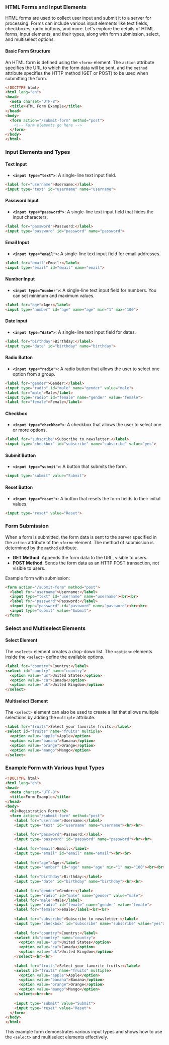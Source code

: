 ### HTML Forms and Input Elements

HTML forms are used to collect user input and submit it to a server for processing. Forms can include various input elements like text fields, checkboxes, radio buttons, and more. Let's explore the details of HTML forms, input elements, and their types, along with form submission, select, and multiselect options.

#### Basic Form Structure

An HTML form is defined using the `<form>` element. The `action` attribute specifies the URL to which the form data will be sent, and the `method` attribute specifies the HTTP method (GET or POST) to be used when submitting the form.

```html
<!DOCTYPE html>
<html lang="en">
<head>
  <meta charset="UTF-8">
  <title>HTML Form Example</title>
</head>
<body>
  <form action="/submit-form" method="post">
    <!-- Form elements go here -->
  </form>
</body>
</html>
```

### Input Elements and Types

#### Text Input

- **`<input type="text">`**: A single-line text input field.

```html
<label for="username">Username:</label>
<input type="text" id="username" name="username">
```

#### Password Input

- **`<input type="password">`**: A single-line text input field that hides the input characters.

```html
<label for="password">Password:</label>
<input type="password" id="password" name="password">
```

#### Email Input

- **`<input type="email">`**: A single-line text input field for email addresses.

```html
<label for="email">Email:</label>
<input type="email" id="email" name="email">
```

#### Number Input

- **`<input type="number">`**: A single-line text input field for numbers. You can set minimum and maximum values.

```html
<label for="age">Age:</label>
<input type="number" id="age" name="age" min="1" max="100">
```

#### Date Input

- **`<input type="date">`**: A single-line text input field for dates.

```html
<label for="birthday">Birthday:</label>
<input type="date" id="birthday" name="birthday">
```

#### Radio Button

- **`<input type="radio">`**: A radio button that allows the user to select one option from a group.

```html
<label for="gender">Gender:</label>
<input type="radio" id="male" name="gender" value="male">
<label for="male">Male</label>
<input type="radio" id="female" name="gender" value="female">
<label for="female">Female</label>
```

#### Checkbox

- **`<input type="checkbox">`**: A checkbox that allows the user to select one or more options.

```html
<label for="subscribe">Subscribe to newsletter:</label>
<input type="checkbox" id="subscribe" name="subscribe" value="yes">
```

#### Submit Button

- **`<input type="submit">`**: A button that submits the form.

```html
<input type="submit" value="Submit">
```

#### Reset Button

- **`<input type="reset">`**: A button that resets the form fields to their initial values.

```html
<input type="reset" value="Reset">
```

### Form Submission

When a form is submitted, the form data is sent to the server specified in the `action` attribute of the `<form>` element. The method of submission is determined by the `method` attribute.

- **GET Method**: Appends the form data to the URL, visible to users.
- **POST Method**: Sends the form data as an HTTP POST transaction, not visible to users.

Example form with submission:

```html
<form action="/submit-form" method="post">
  <label for="username">Username:</label>
  <input type="text" id="username" name="username"><br><br>
  <label for="password">Password:</label>
  <input type="password" id="password" name="password"><br><br>
  <input type="submit" value="Submit">
</form>
```

### Select and Multiselect Elements

#### Select Element

The `<select>` element creates a drop-down list. The `<option>` elements inside the `<select>` define the available options.

```html
<label for="country">Country:</label>
<select id="country" name="country">
  <option value="us">United States</option>
  <option value="ca">Canada</option>
  <option value="uk">United Kingdom</option>
</select>
```

#### Multiselect Element

The `<select>` element can also be used to create a list that allows multiple selections by adding the `multiple` attribute.

```html
<label for="fruits">Select your favorite fruits:</label>
<select id="fruits" name="fruits" multiple>
  <option value="apple">Apple</option>
  <option value="banana">Banana</option>
  <option value="orange">Orange</option>
  <option value="mango">Mango</option>
</select>
```

### Example Form with Various Input Types

```html
<!DOCTYPE html>
<html lang="en">
<head>
  <meta charset="UTF-8">
  <title>Form Example</title>
</head>
<body>
  <h2>Registration Form</h2>
  <form action="/submit-form" method="post">
    <label for="username">Username:</label>
    <input type="text" id="username" name="username"><br><br>
    
    <label for="password">Password:</label>
    <input type="password" id="password" name="password"><br><br>
    
    <label for="email">Email:</label>
    <input type="email" id="email" name="email"><br><br>
    
    <label for="age">Age:</label>
    <input type="number" id="age" name="age" min="1" max="100"><br><br>
    
    <label for="birthday">Birthday:</label>
    <input type="date" id="birthday" name="birthday"><br><br>
    
    <label for="gender">Gender:</label>
    <input type="radio" id="male" name="gender" value="male">
    <label for="male">Male</label>
    <input type="radio" id="female" name="gender" value="female">
    <label for="female">Female</label><br><br>
    
    <label for="subscribe">Subscribe to newsletter:</label>
    <input type="checkbox" id="subscribe" name="subscribe" value="yes"><br><br>
    
    <label for="country">Country:</label>
    <select id="country" name="country">
      <option value="us">United States</option>
      <option value="ca">Canada</option>
      <option value="uk">United Kingdom</option>
    </select><br><br>
    
    <label for="fruits">Select your favorite fruits:</label>
    <select id="fruits" name="fruits" multiple>
      <option value="apple">Apple</option>
      <option value="banana">Banana</option>
      <option value="orange">Orange</option>
      <option value="mango">Mango</option>
    </select><br><br>
    
    <input type="submit" value="Submit">
    <input type="reset" value="Reset">
  </form>
</body>
</html>
```

This example form demonstrates various input types and shows how to use the `<select>` and multiselect elements effectively.